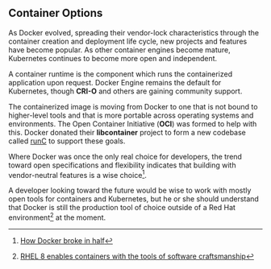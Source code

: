 ## Container Options

As Docker evolved, spreading their vendor-lock characteristics through the container creation and deployment life cycle, new projects and features have become popular. As other container engines become mature, Kubernetes continues to become more open and independent.

A container runtime is the component which runs the containerized application upon request. Docker Engine remains the default for Kubernetes, though **CRI-O** and others are gaining community support.

The containerized image is moving from Docker to one that is not bound to higher-level tools and that is more portable across operating systems and environments. The Open Container Initiative (**OCI**) was formed to help with this. Docker donated their **libcontainer** project to form a new codebase called [runC](https://github.com/opencontainers/runc) to support these goals.

Where Docker was once the only real choice for developers, the trend toward open specifications and flexibility indicates that building with vendor-neutral features is a wise choice[^1].

A developer looking toward the future would be wise to work with mostly open tools for containers and Kubernetes, but he or she should understand that Docker is still the production tool of choice outside of a Red Hat environment[^2] at the moment.





[^1]: [How Docker broke in half](https://www.infoworld.com/article/3632142/how-docker-broke-in-half.html)

[^2]: [RHEL 8 enables containers with the tools of software craftsmanship](https://www.redhat.com/en/blog/rhel-8-enables-containers-tools-software-craftsmanship-0)

